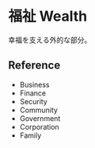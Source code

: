 # 福祉 Wealth

幸福を支える外的な部分。

## Reference

- Business
- Finance
- Security
- Community
- Government
- Corporation
- Family

